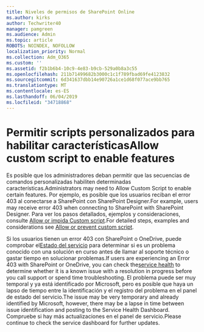 ```yaml
---
title: Niveles de permisos de SharePoint Online
ms.author: kirks
author: Techwriter40
manager: pamgreen
ms.audience: Admin
ms.topic: article
ROBOTS: NOINDEX, NOFOLLOW
localization_priority: Normal
ms.collection: Adm_O365
ms.custom: ''
ms.assetid: f2b1b6b4-10c9-4e83-b9cb-529a0b8a3c55
ms.openlocfilehash: 211b71499682b3000c1c1f789fbad69fe4123832
ms.sourcegitcommit: 6d341637dbb14e90726a1ce1d68f077ace9bb765
ms.translationtype: MT
ms.contentlocale: es-ES
ms.lasthandoff: 06/04/2019
ms.locfileid: "34718868"
---
```

# <a name="allow-custom-script-to-enable-features"></a><span data-ttu-id="ec28c-102">Permitir scripts personalizados para habilitar características</span><span class="sxs-lookup"><span data-stu-id="ec28c-102">Allow custom script to enable features</span></span>

<span data-ttu-id="ec28c-103">Es posible que los administradores deban permitir que las secuencias de comandos personalizadas habiliten determinadas características.</span><span class="sxs-lookup"><span data-stu-id="ec28c-103">Administrators may need to Allow Custom Script to enable certain features.</span></span> <span data-ttu-id="ec28c-104">Por ejemplo, es posible que los usuarios reciban el error 403 al conectarse a SharePoint con SharePoint Designer.</span><span class="sxs-lookup"><span data-stu-id="ec28c-104">For example, users may receive error 403 when connecting to SharePoint with SharePoint Designer.</span></span> <span data-ttu-id="ec28c-105">Para ver los pasos detallados, ejemplos y consideraciones, consulte [Allow or impida Custom script](https://docs.microsoft.com/en-us/sharepoint/allow-or-prevent-custom-script).</span><span class="sxs-lookup"><span data-stu-id="ec28c-105">For detailed steps, examples and considerations see [Allow or prevent custom script](https://docs.microsoft.com/en-us/sharepoint/allow-or-prevent-custom-script).</span></span>

<span data-ttu-id="ec28c-106">Si los usuarios tienen un error 403 con SharePoint o OneDrive, puede comprobar el[Estado del servicio](https://admin.microsoft.com/AdminPortal/Home#/servicehealth) para determinar si es un problema conocido con una solución en curso antes de llamar al soporte técnico o gastar tiempo en solucionar problemas.</span><span class="sxs-lookup"><span data-stu-id="ec28c-106">If users are experiencing an Error 403 with SharePoint or OneDrive, you can check the[service health](https://admin.microsoft.com/AdminPortal/Home#/servicehealth)  to determine whether it is a known issue with a resolution in progress before you call support or spend time troubleshooting.</span></span> <span data-ttu-id="ec28c-107">El problema puede ser muy temporal y ya está identificado por Microsoft, pero es posible que haya un lapso de tiempo entre la identificación y el registro del problema en el panel de estado del servicio.</span><span class="sxs-lookup"><span data-stu-id="ec28c-107">The issue may be very temporary and already identified by Microsoft, however, there may be a lapse in time between issue identification and posting to the Service Health Dashboard.</span></span> <span data-ttu-id="ec28c-108">Compruebe si hay más actualizaciones en el panel de servicio.</span><span class="sxs-lookup"><span data-stu-id="ec28c-108">Please continue to check the service dashboard for further updates.</span></span>

